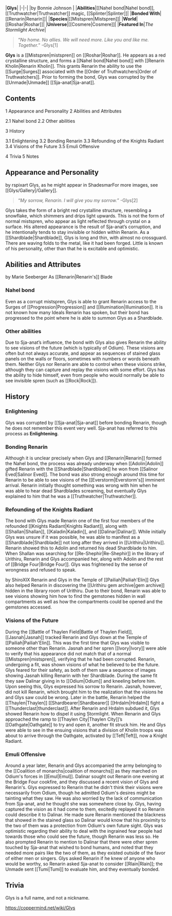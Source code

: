 |**Glys**|
|-|-|
|by  Bonnie Johnson |
|**Abilities**|[[Nahel bond\|Nahel bond]], [[Truthwatcher\|Truthwatcher]] magic, [[Splinter\|Splinter]]|
|**Bonded With**|[[Renarin\|Renarin]]|
|**Species**|[[Mistspren\|Mistspren]]|
|**World**|[[Roshar\|Roshar]]|
|**Universe**|[[Cosmere\|Cosmere]]|
|**Featured In**|*The Stormlight Archive*|

>“*No home. No allies. We will need more. Like you and like me. Together.*”
\-Glys[1]


**Glys** is a [[Mistspren\|mistspren]] on [[Roshar\|Roshar]]. He appears as a red crystalline structure, and forms a [[Nahel bond\|Nahel bond]] with [[Renarin Kholin\|Renarin Kholin]]. This grants Renarin the ability to use the [[Surge\|Surges]] associated with the [[Order of Truthwatchers\|Order of Truthwatchers]]. Prior to forming the bond, Glys was corrupted by the [[Unmade\|Unmade]] [[Sja-anat\|Sja-anat]].

## Contents

1 Appearance and Personality
2 Abilities and Attributes

2.1 Nahel bond
2.2 Other abilities


3 History

3.1 Enlightening
3.2 Bonding Renarin
3.3 Refounding of the Knights Radiant
3.4 Visions of the Future
3.5 Emuli Offensive


4 Trivia
5 Notes


## Appearance and Personality
 by  rspixart  Glys, as he might appear in ShadesmarFor more images, see [[Glys/Gallery\|/Gallery]].
>“*My sorrow, Renarin. I will give you my sorrow.*”
\-Glys[2]


Glys takes the form of a bright red crystalline structure, resembling a snowflake, which shimmers and drips light upwards. This is not the form of normal mistspren, who appear as light reflected through crystal on a surface. His altered appearance is the result of Sja-anat’s corruption, and he intentionally tends to stay invisible or hidden within Renarin.
As a [[Shardblade\|Shardblade]], Glys is long and thin, with almost no crossguard. There are waving folds to the metal, like it had been forged.
Little is known of his personality, other than that he is excitable and optimistic.

## Abilities and Attributes
 by  Marie Seeberger  As [[Renarin\|Renarin's]] Blade
### Nahel bond
Even as a corrupt mistspren, Glys is able to grant Renarin access to the Surges of [[Progression\|Progression]] and [[Illumination\|Illumination]]. It is not known how many Ideals Renarin has spoken, but their bond has progressed to the point where he is able to summon Glys as a Shardblade.

### Other abilities
Due to Sja-anat’s influence, the bond with Glys also gives Renarin the ability to see visions of the future (which is typically of Odium). These visions are often but not always accurate, and appear as sequences of stained glass panels on the walls or floors, sometimes with numbers or words beneath them. Neither Glys nor Renarin are able to control when these visions strike, although they can capture and replay the visions with some effort.
Glys has the ability to hide himself, even from people who would normally be able to see invisible spren (such as [[Rock\|Rock]]).

## History
### Enlightening
Glys was corrupted by [[Sja-anat\|Sja-anat]] before bonding Renarin, though he does not remember this event very well. Sja-anat has referred to this process as **Enlightening**.

### Bonding Renarin
Although it is unclear precisely when Glys and [[Renarin\|Renarin]] formed the Nahel bond, the process was already underway when [[Adolin\|Adolin]] gifted Renarin with the [[Shardblade\|Shardblade]] he won from [[Salinor Eved\|Salinor Eved]]. The bond was also strong enough around this time for Renarin to be able to see visions of the [[Everstorm\|Everstorm's]] imminent arrival.
Renarin initially thought something was wrong with him when he was able to hear dead Shardblades screaming, but eventually Glys explained to him that he was a [[Truthwatcher\|Truthwatcher]].

### Refounding of the Knights Radiant
The bond with Glys made Renarin one of the first four members of the refounded [[Knights Radiant\|Knights Radiant]], along with [[Shallan\|Shallan]], [[Kaladin\|Kaladin]], and [[Dalinar\|Dalinar]].
While initially Glys was unsure if it was possible, he was able to manifest as a [[Shardblade\|Shardblade]] not long after they arrived in [[Urithiru\|Urithiru]]. Renarin showed this to Adolin and returned his dead Shardblade to him. When Shallan was searching for [[Re-Shephir\|Re-Shephir]] in the library of Urithiru, Renarin and Glys accompanied her, along with Adolin and the rest of [[Bridge Four\|Bridge Four]]. Glys was frightened by the sense of wrongness and refused to speak.

 by  ShiroXIX  Renarin and Glys in the Temple of [[Pailiah\|Pailiah'Elin]]
Glys also helped Renarin in discovering the [[Urithiru gem archive\|gem archive]] hidden in the library room of Urithiru. Due to their bond, Renarin was able to see visions showing him how to find the gemstones hidden in wall compartments as well as how the compartments could be opened and the gemstones accessed.

### Visions of the Future
During the [[Battle of Thaylen Field\|Battle of Thaylen Field]], [[Jasnah\|Jasnah]] tracked Renarin and Glys down at the Temple of [[Pailiah\|Pailiah'Elin]]. This was the first time that Glys was visible to someone other than Renarin. Jasnah and her spren [[Ivory\|Ivory]] were able to verify that his appearance did not match that of a normal [[Mistspren\|mistspren]], verifying that he had been corrupted. Renarin, undergoing a fit, was shown visions of what he believed to be the future. Glys feared for their safety, as both of them saw a sequence of images showing Jasnah killing Renarin with her Shardblade. During the same fit they saw Dalinar giving in to [[Odium\|Odium]] and kneeling before him. Upon seeing this, Glys expressed his sorrow to Renarin. Jasnah, however, did not kill Renarin, which brought him to the realization that the visions he and Glys saw could be wrong.
Later in the battle, Renarin helped the [[Thaylen\|Thaylen]] [[Shardbearer\|Shardbearer]] [[Hrdalm\|Hrdalm]] fight a [[Thunderclast\|thunderclast]]. After Renarin and Hrdalm subdued it, Glys showed Renarin how to dispel it using Stormlight.
When Renarin and Glys approached the ramp to [[Thaylen City\|Thaylen City]]’s [[Oathgate\|Oathgate]] to try and open it, another fit struck him. He and Glys were able to see in the ensuing visions that a division of Kholin troops was about to arrive through the Oathgate, activated by [[Teft\|Teft]], now a Knight Radiant.

### Emuli Offensive
Around a year later, Renarin and Glys accompanied the army belonging to the [[Coalition of monarchs\|coalition of monarchs]] as they marched on Odium's forces in [[Emul\|Emul]]. Dalinar sought out Renarin one evening at the Bridge Four cookfire, and they discussed a recent vision of Glys and Renarin's. Glys expressed to Renarin that he didn't think their visions were necessarily from Odium, though he admitted Odium's desires might be tainting what they saw. He was also worried by the lack of communication from Sja-anat, and he thought she was somewhere close by.
Glys, having captured the vision as it had come to them, excitedly replayed it so Renarin could describe it to Dalinar. He made sure Renarin mentioned the blackness that showed in the stained glass so Dalinar would know that his proximity to the two of them was a protection from Odium's own future sight.
Glys was optimistic regarding their ability to deal with the ingrained fear people had towards those who could see the future, though Renarin was less so. He also prompted Renarin to mention to Dalinar that there were other spren touched by Sja-anat that wished to bond humans, and noted that they needed more pairs like the two of them, as they existed outside of the favor of either men or singers. Glys asked Renarin if he knew of anyone who would be worthy, so Renarin asked Sja-anat to consider [[Rlain\|Rlain]]; the Unmade sent [[Tumi\|Tumi]] to evaluate him, and they eventually bonded.

## Trivia
Glys is a full name, and not a nickname.


https://coppermind.net/wiki/Glys